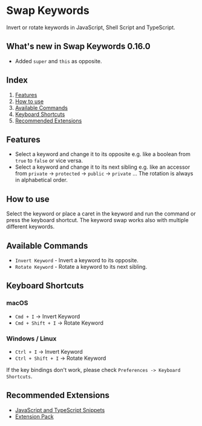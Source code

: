 # Swap Keywords

Invert or rotate keywords in JavaScript, Shell Script and TypeScript.

## What's new in Swap Keywords 0.16.0

- Added `super` and `this` as opposite.

## Index

1. [Features](#features)
1. [How to use](#how-to-use)
1. [Available Commands](#available-commands)
1. [Keyboard Shortcuts](#keyboard-shortcuts)
1. [Recommended Extensions](#recommended-extensions)

## Features

* Select a keyword and change it to its opposite e.g. like a boolean from `true` to `false` or vice versa.
* Select a keyword and change it to its next sibling e.g. like an accessor from `private` -> `protected` -> `public` -> `private` ... The rotation is always in alphabetical order.

## How to use

Select the keyword or place a caret in the keyword and run the command or press the keyboard shortcut. The keyword swap works also with multiple different keywords.

## Available Commands

* `Invert Keyword` - Invert a keyword to its opposite.
* `Rotate Keyword` - Rotate a keyword to its next sibling.

## Keyboard Shortcuts

### macOS

* `Cmd + I` -> Invert Keyword
* `Cmd + Shift + I` -> Rotate Keyword

### Windows / Linux

* `Ctrl + I` -> Invert Keyword
* `Ctrl + Shift + I` -> Rotate Keyword

If the key bindings don't work, please check `Preferences -> Keyboard Shortcuts`.

## Recommended Extensions

- [JavaScript and TypeScript Snippets](https://marketplace.visualstudio.com/items?itemName=L13RARY.l13-js-snippets)
- [Extension Pack](https://marketplace.visualstudio.com/items?itemName=L13RARY.l13-extension-pack)